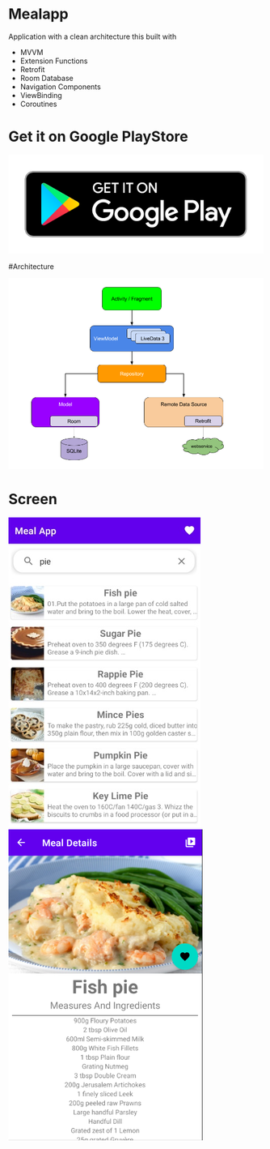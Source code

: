 # Mealapp

Application with a clean architecture this built with
 - MVVM
 - Extension Functions
 - Retrofit
 - Room Database
 - Navigation Components
 - ViewBinding
 - Coroutines 

# Get it on Google PlayStore
 
 [![Screenshot](googlePlay.png)](https://play.google.com/store/apps/details?id=ar.com.mealapp)
 
#Architecture
 
![Screenshot](final_architecture.png) 

# Screen

![Screenshot](screen.png)
![Screenshot](screen2.png)
